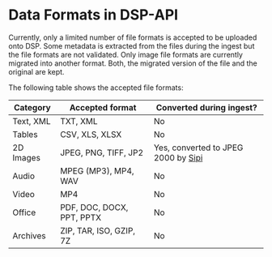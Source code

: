 <!---
 * Copyright © 2021 - 2022 Swiss National Data and Service Center for the Humanities and/or DaSCH Service Platform contributors.
 * SPDX-License-Identifier: Apache-2.0
-->

# Data Formats in DSP-API

Currently, only a limited number of file formats is accepted to be uploaded onto DSP. Some metadata is extracted from the files during the ingest but the file formats are not validated. Only image file formats are currently migrated into another format. Both, the migrated version of the file and the original are kept.

The following table shows the accepted file formats:

| Category  | Accepted format           | Converted during ingest?                                                   |
| --------- | ------------------------- | -------------------------------------------------------------------------- |
| Text, XML | TXT, XML                  | No                                                                         |
| Tables    | CSV, XLS, XLSX            | No                                                                         |
| 2D Images | JPEG, PNG, TIFF, JP2      | Yes, converted to JPEG 2000 by [Sipi](https://github.com/dhlab-basel/Sipi) |
| Audio     | MPEG (MP3), MP4, WAV      | No                                                                         |
| Video     | MP4                       | No                                                                         |
| Office    | PDF, DOC, DOCX, PPT, PPTX | No                                                                         |
| Archives  | ZIP, TAR, ISO, GZIP, 7Z   | No                                                                         |
